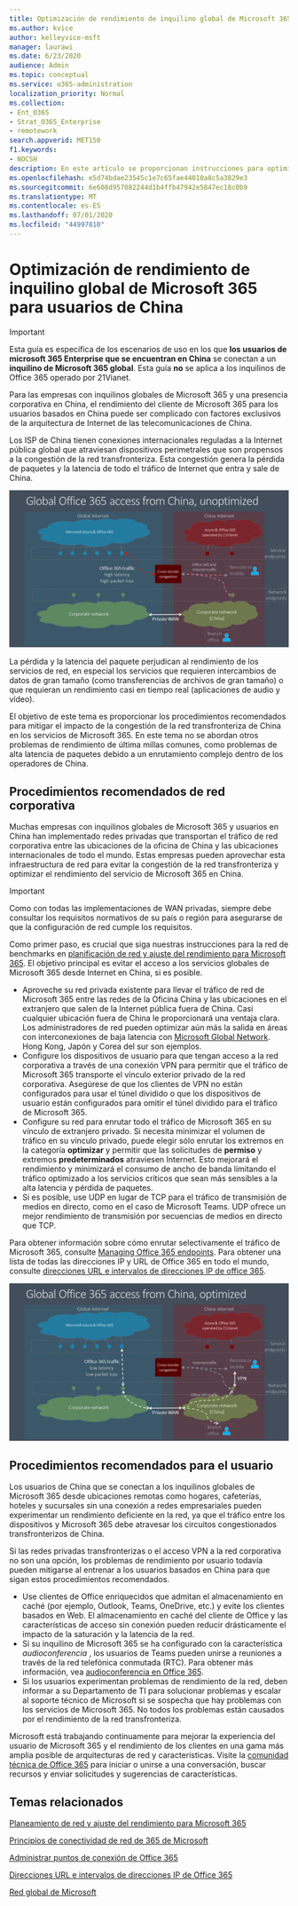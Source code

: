 ```yaml
---
title: Optimización de rendimiento de inquilino global de Microsoft 365 para usuarios de China
ms.author: kvice
author: kelleyvice-msft
manager: laurawi
ms.date: 6/23/2020
audience: Admin
ms.topic: conceptual
ms.service: o365-administration
localization_priority: Normal
ms.collection:
- Ent_O365
- Strat_O365_Enterprise
- remotework
search.appverid: MET150
f1.keywords:
- NOCSH
description: En este artículo se proporcionan instrucciones para optimizar el rendimiento de red de los usuarios de China de los inquilinos globales de Microsoft 365.
ms.openlocfilehash: e5d74bdae23545c1e7c65fae44010a8c5a3829e3
ms.sourcegitcommit: 6e608d957082244d1b4ffb47942e5847ec18c0b9
ms.translationtype: MT
ms.contentlocale: es-ES
ms.lasthandoff: 07/01/2020
ms.locfileid: "44997810"
---
```

# <a name="microsoft-365-global-tenant-performance-optimization-for-china-users"></a>Optimización de rendimiento de inquilino global de Microsoft 365 para usuarios de China

>[!IMPORTANT]
>Esta guía es específica de los escenarios de uso en los que **los usuarios de microsoft 365 Enterprise que se encuentran en China** se conectan a un **inquilino de Microsoft 365 global**. Esta guía **no** se aplica a los inquilinos de Office 365 operado por 21Vianet.

Para las empresas con inquilinos globales de Microsoft 365 y una presencia corporativa en China, el rendimiento del cliente de Microsoft 365 para los usuarios basados en China puede ser complicado con factores exclusivos de la arquitectura de Internet de las telecomunicaciones de China.

Los ISP de China tienen conexiones internacionales reguladas a la Internet pública global que atraviesan dispositivos perimetrales que son propensos a la congestión de la red transfronteriza. Esta congestión genera la pérdida de paquetes y la latencia de todo el tráfico de Internet que entra y sale de China.

![Tráfico de Microsoft 365: no optimizado](media/O365-networking/China-O365-unoptimized.png)

La pérdida y la latencia del paquete perjudican al rendimiento de los servicios de red, en especial los servicios que requieren intercambios de datos de gran tamaño (como transferencias de archivos de gran tamaño) o que requieran un rendimiento casi en tiempo real (aplicaciones de audio y vídeo).

El objetivo de este tema es proporcionar los procedimientos recomendados para mitigar el impacto de la congestión de la red transfronteriza de China en los servicios de Microsoft 365. En este tema no se abordan otros problemas de rendimiento de última millas comunes, como problemas de alta latencia de paquetes debido a un enrutamiento complejo dentro de los operadores de China.

## <a name="corporate-network-best-practices"></a>Procedimientos recomendados de red corporativa

Muchas empresas con inquilinos globales de Microsoft 365 y usuarios en China han implementado redes privadas que transportan el tráfico de red corporativa entre las ubicaciones de la oficina de China y las ubicaciones internacionales de todo el mundo. Estas empresas pueden aprovechar esta infraestructura de red para evitar la congestión de la red transfronteriza y optimizar el rendimiento del servicio de Microsoft 365 en China.

>[!IMPORTANT]
>Como con todas las implementaciones de WAN privadas, siempre debe consultar los requisitos normativos de su país o región para asegurarse de que la configuración de red cumple los requisitos.

Como primer paso, es crucial que siga nuestras instrucciones para la red de benchmarks en [planificación de red y ajuste del rendimiento para Microsoft 365](https://aka.ms/tune). El objetivo principal es evitar el acceso a los servicios globales de Microsoft 365 desde Internet en China, si es posible.

- Aproveche su red privada existente para llevar el tráfico de red de Microsoft 365 entre las redes de la Oficina China y las ubicaciones en el extranjero que salen de la Internet pública fuera de China. Casi cualquier ubicación fuera de China le proporcionará una ventaja clara. Los administradores de red pueden optimizar aún más la salida en áreas con interconexiones de baja latencia con [Microsoft Global Network](https://docs.microsoft.com/azure/networking/microsoft-global-network). Hong Kong, Japón y Corea del sur son ejemplos.
- Configure los dispositivos de usuario para que tengan acceso a la red corporativa a través de una conexión VPN para permitir que el tráfico de Microsoft 365 transporte el vínculo exterior privado de la red corporativa. Asegúrese de que los clientes de VPN no están configurados para usar el túnel dividido o que los dispositivos de usuario están configurados para omitir el túnel dividido para el tráfico de Microsoft 365.
- Configure su red para enrutar todo el tráfico de Microsoft 365 en su vínculo de extranjero privado. Si necesita minimizar el volumen de tráfico en su vínculo privado, puede elegir sólo enrutar los extremos en la categoría **optimizar** y permitir que las solicitudes de **permiso** y extremos **predeterminados** atraviesen Internet. Esto mejorará el rendimiento y minimizará el consumo de ancho de banda limitando el tráfico optimizado a los servicios críticos que sean más sensibles a la alta latencia y pérdida de paquetes.
- Si es posible, use UDP en lugar de TCP para el tráfico de transmisión de medios en directo, como en el caso de Microsoft Teams. UDP ofrece un mejor rendimiento de transmisión por secuencias de medios en directo que TCP.

Para obtener información sobre cómo enrutar selectivamente el tráfico de Microsoft 365, consulte [Managing Office 365 endpoints](managing-office-365-endpoints.md). Para obtener una lista de todas las direcciones IP y URL de Office 365 en todo el mundo, consulte [direcciones URL e intervalos de direcciones IP de office 365](urls-and-ip-address-ranges.md).

![Microsoft 365 con tráfico optimizado](media/O365-networking/China-O365-optimized.png)

## <a name="user-best-practices"></a>Procedimientos recomendados para el usuario

Los usuarios de China que se conectan a los inquilinos globales de Microsoft 365 desde ubicaciones remotas como hogares, cafeterías, hoteles y sucursales sin una conexión a redes empresariales pueden experimentar un rendimiento deficiente en la red, ya que el tráfico entre los dispositivos y Microsoft 365 debe atravesar los circuitos congestionados transfronterizos de China.

Si las redes privadas transfronterizas o el acceso VPN a la red corporativa no son una opción, los problemas de rendimiento por usuario todavía pueden mitigarse al entrenar a los usuarios basados en China para que sigan estos procedimientos recomendados.

- Use clientes de Office enriquecidos que admitan el almacenamiento en caché (por ejemplo, Outlook, Teams, OneDrive, etc.) y evite los clientes basados en Web. El almacenamiento en caché del cliente de Office y las características de acceso sin conexión pueden reducir drásticamente el impacto de la saturación y la latencia de la red.
- Si su inquilino de Microsoft 365 se ha configurado con la característica _audioconferencia_ , los usuarios de Teams pueden unirse a reuniones a través de la red telefónica conmutada (RTC). Para obtener más información, vea [audioconferencia en Office 365](https://docs.microsoft.com/microsoftteams/audio-conferencing-in-office-365).
- Si los usuarios experimentan problemas de rendimiento de la red, deben informar a su Departamento de TI para solucionar problemas y escalar al soporte técnico de Microsoft si se sospecha que hay problemas con los servicios de Microsoft 365. No todos los problemas están causados por el rendimiento de la red transfronteriza.

Microsoft está trabajando continuamente para mejorar la experiencia del usuario de Microsoft 365 y el rendimiento de los clientes en una gama más amplia posible de arquitecturas de red y características. Visite la [comunidad técnica de Office 365](https://techcommunity.microsoft.com/t5/office-365/bd-p/Office365General) para iniciar o unirse a una conversación, buscar recursos y enviar solicitudes y sugerencias de características.

## <a name="related-topics"></a>Temas relacionados

[Planeamiento de red y ajuste del rendimiento para Microsoft 365](https://aka.ms/tune)

[Principios de conectividad de red de 365 de Microsoft](office-365-network-connectivity-principles.md)

[Administrar puntos de conexión de Office 365](managing-office-365-endpoints.md)

[Direcciones URL e intervalos de direcciones IP de Office 365](urls-and-ip-address-ranges.md)

[Red global de Microsoft](https://docs.microsoft.com/azure/networking/microsoft-global-network)
